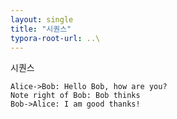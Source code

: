 ```yaml
---
layout: single
title: "시퀀스"
typora-root-url: ..\
---
```




시퀀스

```sequence
Alice->Bob: Hello Bob, how are you?
Note right of Bob: Bob thinks
Bob->Alice: I am good thanks!
```

